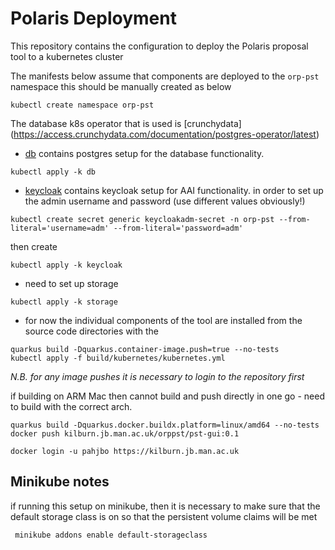 Polaris Deployment
==================

This repository contains the configuration to deploy 
the Polaris proposal tool to a kubernetes cluster

The manifests below assume that components are deployed to the `orp-pst` namespace this should be manually
created as below

```shell
kubectl create namespace orp-pst
```

The database k8s operator that is used is [crunchydata]\(https://access.crunchydata.com/documentation/postgres-operator/latest)

* [db](./db) contains postgres setup for the database functionality.
```shell
kubectl apply -k db
```
* [keycloak](./keycloak) contains keycloak setup for AAI functionality.
  in order to set up the admin username and password (use different values obviously!)
```shell
kubectl create secret generic keycloakadm-secret -n orp-pst --from-literal='username=adm' --from-literal='password=adm'
```
then create
```shell
kubectl apply -k keycloak
```

* need to set up storage
```shell
kubectl apply -k storage
```

* for now the individual components of the tool are installed from the source code directories with the
```shell
quarkus build -Dquarkus.container-image.push=true --no-tests
kubectl apply -f build/kubernetes/kubernetes.yml 
```

*N.B. for any image pushes it is necessary to login to the repository first*

if building on ARM Mac then cannot build and push directly in one go - need to build with the correct arch.
```shell
quarkus build -Dquarkus.docker.buildx.platform=linux/amd64 --no-tests
docker push kilburn.jb.man.ac.uk/orppst/pst-gui:0.1
```



```shell
docker login -u pahjbo https://kilburn.jb.man.ac.uk   
```

## Minikube notes


if running this setup on minikube, then it is necessary to make sure that the default storage class is
on so that the persistent volume claims will be met

```shell
 minikube addons enable default-storageclass
```


